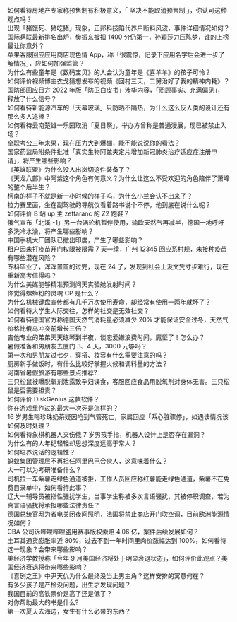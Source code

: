 如何看待房地产专家称预售制有积极意义，「 坚决不能取消预售制 」，你认可这种观点吗？  
出现「猪饿死、猪吃猪」现象，正邦科技陷代养户断料风波，事件详细情况如何？  
国际乒联最新排名出炉，樊振东被扣 1400 分仍第一，孙颖莎力压陈梦，谁的上榜最让你意外？  
苹果客服回应应用商店现色情 App，称「很震惊，记录下应用名字后会进一步了解情况」，应如何加强监管？  
为什么有些童年是《数码宝贝》的人会认为童年是《喜羊羊》的孩子可怜？  
如何评价视频博主衣戈猜想发布的视频《回村三天，二舅治好了我的精神内耗》？  
国防部回应日方 2022 年版「防卫白皮书」涉华内容，「罔顾事实、充满偏见」，释放了什么信号？  
如何看待新能源汽车的「天幕玻璃」只防晒不隔热，为什么这么反人类的设计还有那么多人追捧？  
如何看待云南楚雄一乐园取消「夏日祭」，举办方曾称是普通漫展，现已被禁止入场？  
全职考公三年未果，现在压力大到爆棚，能不能说说你的看法？  
国家药监局附条件批准「真实生物阿兹夫定片增加新冠肺炎治疗适应症注册申请」，将产生哪些影响？  
《英雄联盟》为什么没人出岚切这件装备了？  
《天龙八部》中阿紫这个角色有何意义？为什么让这么不受欢迎的角色陪伴了萧峰的整个后半生？  
柯南的样子不就是新一小时候的样子吗，为什么小兰会认不出来了？  
拉力赛里面，坐在副驾驶的导航仪看着路书说个不停，他到底在说什么呢？  
如何评价 B 站 up 主 zettaranc 的 Z2 跑鞋？  
俄气宣布「北溪 -1」另一台涡轮机暂停使用，输欧天然气再减半，德国一地呼吁多洗冷水澡，将产生哪些影响？  
中国手机大厂团队已撤出印度，产生了哪些影响？  
租户因未打疫苗开门权限被限需 7 天一续，广州 12345 回应系村规，未接种疫苗有哪些潜在风险？  
专科毕业了，浑浑噩噩的过完，现在 24 了，发现到社会上没文凭寸步难行，现在重新高考值得吗？  
为什么美媒能够精准预测问天实验舱发射时间？  
你觉得螺蛳粉的灵魂 CP 是什么？  
为什么机械键盘宣传都有几千万次使用寿命，却经常有使用一两年就坏了？  
如何看待大学生人际交往，怎样的社交是无效社交？  
如何看待德国官方称德国天然气消耗量必须减少 20% 才能保证安全过冬，天然气价格比俄乌冲突前增长三倍？  
吉他专业的弟弟天天练琴到半夜，谈恋爱嫌浪费时间，魔怔了！怎么办？  
暑假准备和男朋友去厦门 3、4 天，3000 元够吗？  
第一次和男朋友过七夕，穿搭、妆容有什么需要注意的吗？  
厨房新手做饭时，有什么比较好掌握火候和调料量的方法？  
河南省暑假旅游有哪些景点推荐?  
三只松鼠被曝脱氧剂泄露致孕妇误食，客服回应食品用脱氧剂对身体无害。三只松鼠是否需要担责？  
如何评价 DiskGenius 这款软件？  
你在游戏里作过的最大一次死是怎样的？  
16 岁男生喝珍珠奶茶疑因呛到气管死亡，家属回应「系心脏骤停」，如遇该情况该如何及时处理？  
如何看待象棋机器人夹伤俄 7 岁男孩手指，机器人设计上是否存在漏洞？  
为什么有的人年纪轻轻却思想深度远高于常人？  
如何培养说话的逻辑性？  
蚂蚁集团管理层不再担任阿里巴巴合伙人，这意味着什么？  
大一可以为考研准备什么？  
司机拉一车紫薯走绿色通道被拒，工作人员回应称红薯能走绿色通道，紫薯不在免费目录单中，如何看待此事？  
辽大一辅导员被指性骚扰学生，当事学生称被多次言语骚扰，其被停职调查，若为真言语骚扰将承担哪些法律责任？  
德国总统官邸为省电关闭夜间照明，法国将禁止商店开门吹空调，目前欧洲能源情况如何？  
CBA 公司诉哔哩哔哩盗用赛事版权索赔 4.06 亿，案件后续发展如何？  
土耳其通货膨胀率近 80%，过去不到一年时间里肉价涨幅达到 100%，如何看待这一现象？会带来哪些影响？  
美经济学教授称「今年 9 月美国经济将处于明显衰退状态」，如何评价此观点？美国经济衰退将带来哪些影响？  
《喜剧之王》中尹天仇为什么最终没当上男主角？这样安排的寓意何在？  
有多少孩子是产检没问题，出生才发现问题？  
我国目前的高铁票价是高了还是低了？  
对你帮助最大的书是什么?  
第一次夏天去海边，女生有什么必带的东西？  
